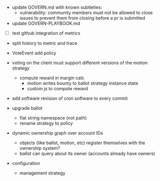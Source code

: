 - update GOVERN.md with known subtleties:
  - vulnerability: community members must not be allowed to close issues to prevent them from closing before a pr is submitted
- update GOVERN-PLAYBOOK.md

- [ ] test github integration of metrics

- split history to metric and trace
- VoteEvent add policy

- voting on the client must support different versions of the motion strategy
  - compute reward in margin calc
    - motion writes bounty to ballot strategy instance state
    - custom js to compute reward

- add software revision of cron software to every commit

- upgrade ballot
  - flat string namespace (not path)
  - rename strategy to policy

- dynamic ownership graph over account IDs
  - objects (like ballot, motion, etc) register themselves with the ownership system?
  - ballot can query about its owner (accounts already have owners)

- configuration
  - management strategy